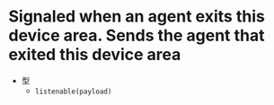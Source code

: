 # Signaled when an agent exits this device area. Sends the agent that exited this device area

- 型
  - `listenable(payload)`
